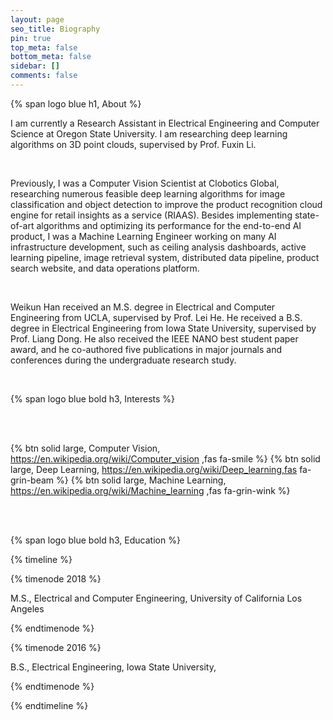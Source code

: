 ```yaml
---
layout: page
seo_title: Biography
pin: true
top_meta: false
bottom_meta: false
sidebar: []
comments: false
---
```


{% span logo blue h1, About %}

I am currently a Research Assistant in Electrical Engineering and Computer Science at Oregon State University. I am researching deep learning algorithms on 3D point clouds, supervised by Prof. Fuxin Li.

<br/>

Previously, I was a Computer Vision Scientist at Clobotics Global, researching numerous feasible deep learning algorithms for image classification and object detection to improve the product recognition cloud engine for retail insights as a service (RIAAS). Besides implementing state-of-art algorithms and optimizing its performance for the end-to-end AI product, I was a Machine Learning Engineer working on many AI infrastructure development, such as ceiling analysis dashboards, active learning pipeline, image retrieval system, distributed data pipeline, product search website, and data operations platform.

<br/>

Weikun Han received an M.S. degree in Electrical and Computer Engineering from UCLA, supervised by Prof. Lei He. He received a B.S. degree in Electrical Engineering from Iowa State University, supervised by Prof. Liang Dong. He also received the IEEE NANO best student paper award, and he co-authored five publications in major journals and conferences during the undergraduate research study. 

<br/>

{% span logo blue bold h3, Interests %}

<br/>
<br/>

{% btn solid large, Computer Vision,  https://en.wikipedia.org/wiki/Computer_vision ,fas fa-smile %}
{% btn solid large, Deep Learning, https://en.wikipedia.org/wiki/Deep_learning,fas fa-grin-beam %} 
{% btn solid large, Machine Learning, https://en.wikipedia.org/wiki/Machine_learning ,fas fa-grin-wink %} 

<br/>
<br/>

{% span logo blue bold h3, Education %}

{% timeline %}

{% timenode 2018 %}

M.S., Electrical and Computer Engineering, University of California Los Angeles

{% endtimenode %}

{% timenode 2016 %}

B.S., Electrical Engineering, Iowa State University, 

{% endtimenode %}

{% endtimeline %}

  


